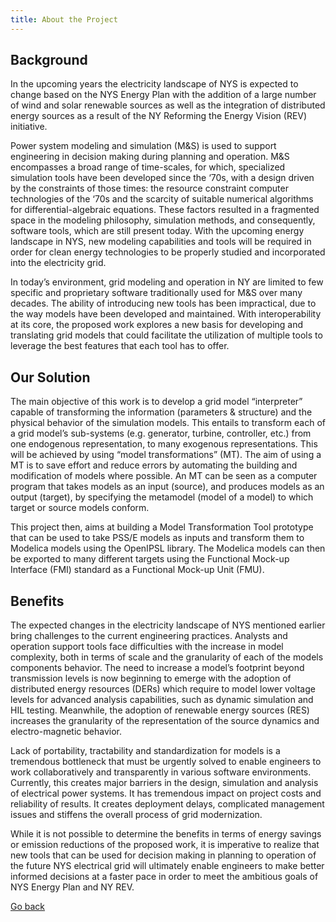 ```yaml
---
title: About the Project
---
```


## Background

In the upcoming years the electricity landscape of NYS is expected to change based on the NYS Energy Plan with the addition of a large number of wind and solar renewable sources as well as the integration of distributed energy sources as a result of the NY Reforming the Energy Vision (REV) initiative.

Power system modeling and simulation (M&S) is used to support engineering in decision making during planning and operation. M&S encompasses a broad range of time-scales, for which, specialized simulation tools have been developed since the ‘70s, with a design driven by the constraints of those times: the resource constraint computer technologies of the ‘70s and the scarcity of suitable numerical algorithms for differential-algebraic equations. These factors resulted in a fragmented space in the modeling philosophy, simulation methods, and consequently, software tools, which are still present today. With the upcoming energy landscape in NYS, new modeling capabilities and tools will be required in order for clean energy technologies to be properly studied and incorporated into the electricity grid.

In today’s environment, grid modeling and operation in NY are limited to few specific and proprietary software traditionally used for M&S over many decades. The ability of introducing new tools has been impractical, due to the way models have been developed and maintained. With interoperability at its core, the proposed work explores a new basis for developing and translating grid models that could facilitate the utilization of multiple tools to leverage the best features that each tool has to offer.

## Our Solution

The main objective of this work is to develop a grid model “interpreter” capable of transforming the information (parameters & structure) and the physical behavior of the simulation models. This entails to transform each of a grid model’s sub-systems (e.g. generator, turbine, controller, etc.) from one endogenous representation, to many exogenous representations. This will be achieved by using “model transformations” (MT). The aim of using a MT is to save effort and reduce errors by automating the building and modification of models where possible. An MT can be seen as a computer program that takes models as an input (source), and produces models as an output (target), by specifying the metamodel (model of a model) to which target or source models conform. 

This project then, aims at building a Model Transformation Tool prototype that can be used to take PSS/E models as inputs and transform them to Modelica models using the OpenIPSL library. The Modelica models can then be exported to many different targets using the Functional Mock-up Interface (FMI) standard as a Functional Mock-up Unit (FMU). 

## Benefits

The expected changes in the electricity landscape of NYS mentioned earlier bring challenges to the current engineering practices. Analysts and operation support tools face difficulties with the increase in model complexity, both in terms of scale and the granularity of each of the models components behavior. The need to increase a model’s footprint beyond transmission levels is now beginning to emerge with the adoption of distributed energy resources (DERs) which require to model lower voltage levels for advanced analysis capabilities, such as dynamic simulation and HIL testing. Meanwhile, the adoption of renewable energy sources (RES) increases the granularity of the representation of the source dynamics and electro-magnetic behavior.

Lack of portability, tractability and standardization for models is a tremendous bottleneck that must be urgently solved to enable engineers to work collaboratively and transparently in various software environments. Currently, this creates major barriers in the design, simulation and analysis of electrical power systems. It has tremendous impact on project costs and reliability of results. It creates deployment delays, complicated management issues and stiffens the overall process of grid modernization. 

While it is not possible to determine the benefits in terms of energy savings or emission reductions of the proposed work, it is imperative to realize that new tools that can be used for decision making in planning to operation of the future NYS electrical grid will ultimately enable engineers to make better informed decisions at a faster pace in order to meet the ambitious goals of NYS Energy Plan and NY REV.




<a href="./index">Go back</a> 
